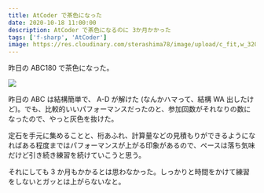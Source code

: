 ```yaml
---
title: AtCoder で茶色になった
date: 2020-10-18 11:00:00
description: AtCoder で茶色になるのに 3か月かかった
tags: ['f-sharp', 'AtCoder']
image: https://res.cloudinary.com/sterashima78/image/upload/c_fit,w_320/v1602985573/blog/atcoder-brown_wruopl.png
---
```


昨日の ABC180 で茶色になった。

![](https://res.cloudinary.com/sterashima78/image/upload/c_fit,w_320/v1602985573/blog/atcoder-brown_wruopl.png)

昨日の ABC は結構簡単で、 A-D が解けた (なんかハマって、結構 WA 出したけど)。でも、比較的いいパフォーマンスだったのと、参加回数がそれなりの数になったので、やっと灰色を抜けた。

定石を手元に集めることと、桁あふれ、計算量などの見積もりができるようになればある程度まではパフォーマンスが上がる印象があるので、ペースは落ち気味だけど引き続き練習を続けていこうと思う。

それにしても 3 か月もかかるとは思わなかった。しっかりと時間をかけて練習をしないとガッとは上がらないなと。